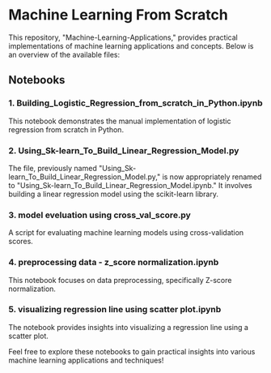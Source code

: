 # Machine Learning From Scratch

This repository, "Machine-Learning-Applications," provides practical implementations of machine learning applications and concepts. Below is an overview of the available files:

## Notebooks

### 1. Building_Logistic_Regression_from_scratch_in_Python.ipynb
This notebook demonstrates the manual implementation of logistic regression from scratch in Python.

### 2. Using_Sk-learn_To_Build_Linear_Regression_Model.py
The file, previously named "Using_Sk-learn_To_Build_Linear_Regression_Model.py," is now appropriately renamed to "Using_Sk-learn_To_Build_Linear_Regression_Model.ipynb." It involves building a linear regression model using the scikit-learn library.

### 3. model eveluation using cross_val_score.py
A script for evaluating machine learning models using cross-validation scores.

### 4. preprocessing data - z_score normalization.ipynb
This notebook focuses on data preprocessing, specifically Z-score normalization.

### 5. visualizing regression line using scatter plot.ipynb
The notebook provides insights into visualizing a regression line using a scatter plot.

Feel free to explore these notebooks to gain practical insights into various machine learning applications and techniques!
